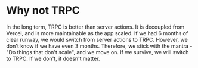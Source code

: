 # Why not TRPC

In the long term, TRPC is better than server actions. It is decoupled from Vercel, and is more maintainable as the app scaled. If we had 6 months of clear runway, we would switch from server actions to TRPC. However, we don't know if we have even 3 months. Therefore, we stick with the mantra - "Do things that don't scale", and we move on. If we survive, we will switch to TRPC. If we don't, it doesn't matter.
